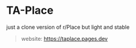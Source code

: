 # TA-Place
just a clone version of r/Place but light and stable
> website: https://taplace.pages.dev
